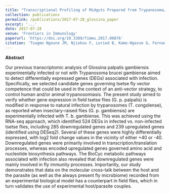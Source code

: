 ```yaml
---
title: "Transcriptional Profiling of Midguts Prepared from Trypanosoma/T. congolense-Positive Glossina palpalis palpalis Collected from Two Distinct Cameroonian Foci: Coordinated Signatures of the Midguts' Remodeling As T. congolense-Supportive Niches."
collection: publications
permalink: /publications/2017-07-28_glossina_paper
excerpt: '...'
date: 2017-07-28
venue: 'Frontiers in Immunology'
paperurl: 'https://doi.org/10.3389/fimmu.2017.00876'
citation: 'Tsagmo Ngoune JM, Njiokou F, Loriod B, Kame-Ngasse G, Fernandez-Nunez N, Rioualen C, van Helden J and Geiger A (2017) Transcriptional Profiling of Midguts Prepared from Trypanosoma/T. congolense-Positive Glossina palpalis palpalis Collected from Two Distinct Cameroonian Foci: Coordinated Signatures of the Midguts’ Remodeling As T. congolense-Supportive Niches. Front. Immunol. 8:876. doi: 10.3389/fimmu.2017.00876'
---
```


**Abstract**

Our previous transcriptomic analysis of Glossina palpalis gambiensis experimentally infected or not with Trypanosoma brucei gambiense 
aimed to detect differentially expressed genes (DEGs) associated with infection. Specifically, we selected candidate genes governing tsetse fly vector competence 
that could be used in the context of an anti-vector strategy, to control human and/or animal trypanosomiasis. The present study aimed to verify 
whether gene expression in field tsetse flies (G. p. palpalis) is modified in response to natural infection by trypanosomes (T. congolense), 
as reported when insectary-raised flies (G. p. gambiensis) are experimentally infected with T. b. gambiense. This was achieved using the RNA-seq approach, 
which identified 524 DEGs in infected vs. non-infected tsetse flies, including 285 downregulated genes and 239 upregulated genes (identified using DESeq2). 
Several of these genes were highly differentially expressed, with log2 fold change values in the vicinity of either +40 or -40. 
Downregulated genes were primarily involved in transcription/translation processes, whereas encoded upregulated genes 
governed amino acid and nucleotide biosynthesis pathways. The BioCyc metabolic pathways associated with infection also revealed that 
downregulated genes were mainly involved in fly immunity processes. Importantly, 
our study demonstrates that data on the molecular cross-talk between the host and the parasite 
(as well as the always present fly microbiome) recorded from an experimental biological model has a counterpart in field flies, 
which in turn validates the use of experimental host/parasite couples.


